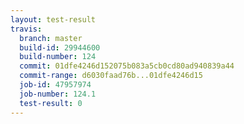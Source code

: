 ```yaml
---
layout: test-result
travis:
  branch: master
  build-id: 29944600
  build-number: 124
  commit: 01dfe4246d152075b083a5cb0cd80ad940839a44
  commit-range: d6030faad76b...01dfe4246d15
  job-id: 47957974
  job-number: 124.1
  test-result: 0
---
```

